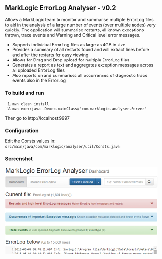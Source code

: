 ## MarkLogic ErrorLog Analyser - v0.2

Allows a MarkLogic team to monitor and summarise multiple ErrorLog files to aid in the analysis of a large number of events (over multiple nodes) very quickly.  The application will summarise restarts, all known exceptions thrown, trace events and Warning and Critical level error messages.

* Supports individual ErrorLog files as large as 4GB in size
* Provides a summary of all restarts found and will extract lines before and after the restarts for easy viewing
* Allows for Drag and Drop upload for multiple ErrorLog files
* Generates a report as text and aggregates exception messages across all uploaded ErrorLog files
* Also reports on and summarises all occurrences of diagnostic trace events also in the ErrorLog

### To build and run

1. `mvn clean install`
2. `mvn exec:java -Dexec.mainClass="com.marklogic.analyser.Server"`

Then go to http://localhost:9997

### Configuration

Edit the Consts values in:
`src/main/java/com/marklogic/analyser/util/Consts.java`

### Screenshot
![Alt text](/src/main/resources/images/screenshot.png?raw=true "MarkLogic ErrorLog Analyser")
